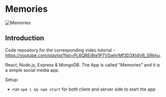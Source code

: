 # Memories

![Memories](https://i.ibb.co/Z8Y0CJv/Screenshot-2020-10-30-at-11-10-04.png)

## Introduction

Code repository for the corresponding video tutorial - https://youtube.com/playlist?list=PL6QREj8te1P7VSwhrMf3D3Xt4V6_SRkhu.

React, Node.js, Express & MongoDB. The App is called "Memories" and it is a simple social media app.

Setup:

- run `npm i && npm start` for both client and server side to start the app
